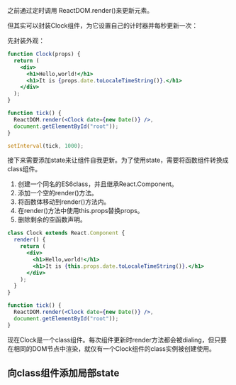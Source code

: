 之前通过定时调用 ReactDOM.render()来更新元素。

但其实可以封装Clock组件，为它设置自己的计时器并每秒更新一次：

先封装外观：
```jsx
function Clock(props) {
  return (
    <div>
      <h1>Hello,world!</h1>
      <h1>It is {props.date.toLocaleTimeString()}.</h1>
    </div>
  );
}

function tick() {
  ReactDOM.render(<Clock date={new Date()} />, 
  document.getElementById("root"));
}

setInterval(tick, 1000);
```

接下来需要添加state来让组件自我更新。为了使用state，需要将函数组件转换成class组件。
1. 创建一个同名的ES6class，并且继承React.Component。
2. 添加一个空的render()方法。
3. 将函数体移动到render()方法内。
4. 在render()方法中使用this.props替换props。
5. 删除剩余的空函数声明。
```jsx
class Clock extends React.Component {
  render() {
    return (
      <div>
        <h1>Hello,world!</h1>
        <h1>It is {this.props.date.toLocaleTimeString()}.</h1>
      </div>
    );
  }
}

function tick() {
  ReactDOM.render(<Clock date={new Date()} />, 
  document.getElementById("root"));
}
```
现在Clock是一个class组件。每次组件更新时render方法都会被dialing，但只要在相同的DOM节点中渲染<Clock />，就仅有一个Clock组件的class实例被创建使用。

## 向class组件添加局部state


